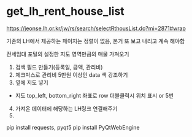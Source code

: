 # get_lh_rent_house_list
https://jeonse.lh.or.kr/jw/rs/search/selectRthousList.do?mi=2871#wrap

기존의 LH에서 제공하는 페이지는 정렬이 없음, 본거 또 보고 내리고 계속 해야함

전세임대 포털의 설정한 지도 영역만큼의 매물 가져오기

1. 검색 필드 만들기(등록일, 금액, 관리비)
2. 체크박스로 관리비 5만원 이상인 data 색 강조하기
3. 옆에 지도 넣기
  - 지도 top_left, bottom_right 좌표로 row 더블클릭시 위치 표시 or 5번
4. 가져온 데이터에 해당하는 LH링크 연결해주기
5. 
pip install requests, pyqt5
pip install PyQtWebEngine
